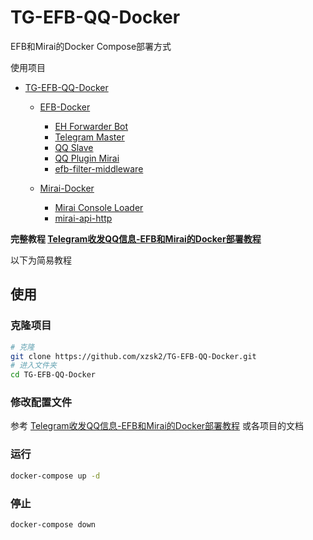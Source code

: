 # TG-EFB-QQ-Docker

EFB和Mirai的Docker Compose部署方式

使用项目

- [TG-EFB-QQ-Docker](https://github.com/xzsk2/TG-EFB-QQ-Docker)

  - [EFB-Docker](https://github.com/xzsk2/EFB-Docker)
    - [EH Forwarder Bot](https://github.com/ehForwarderBot/ehForwarderBot)
    - [Telegram Master](https://github.com/ehForwarderBot/efb-telegram-master)
    - [QQ Slave](https://github.com/milkice233/efb-qq-slave)
    - [QQ Plugin Mirai](https://github.com/milkice233/efb-qq-plugin-mirai)
    - [efb-filter-middleware](https://github.com/xzsk2/efb-filter-middleware)

  - [Mirai-Docker](https://github.com/xzsk2/Mirai-Docker)
    - [Mirai Console Loader](https://github.com/iTXTech/mirai-console-loader)
    - [mirai-api-http](https://github.com/project-mirai/mirai-api-http)

**完整教程 [Telegram收发QQ信息-EFB和Mirai的Docker部署教程](https://sakari.top/2021/05/05/tg-qq/)**

以下为简易教程

## 使用

### 克隆项目

```bash
# 克隆
git clone https://github.com/xzsk2/TG-EFB-QQ-Docker.git
# 进入文件夹
cd TG-EFB-QQ-Docker
```

### 修改配置文件

参考 [Telegram收发QQ信息-EFB和Mirai的Docker部署教程](https://sakari.top/2021/05/05/tg-qq/) 或各项目的文档

### 运行

```bash
docker-compose up -d
```

### 停止

```bash
docker-compose down
```
